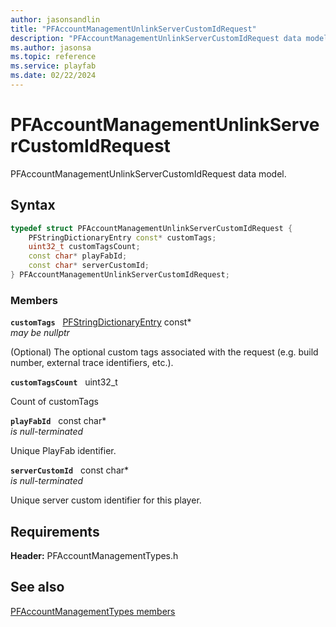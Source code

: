 ```yaml
---
author: jasonsandlin
title: "PFAccountManagementUnlinkServerCustomIdRequest"
description: "PFAccountManagementUnlinkServerCustomIdRequest data model."
ms.author: jasonsa
ms.topic: reference
ms.service: playfab
ms.date: 02/22/2024
---
```


# PFAccountManagementUnlinkServerCustomIdRequest  

PFAccountManagementUnlinkServerCustomIdRequest data model.  

## Syntax  
  
```cpp
typedef struct PFAccountManagementUnlinkServerCustomIdRequest {  
    PFStringDictionaryEntry const* customTags;  
    uint32_t customTagsCount;  
    const char* playFabId;  
    const char* serverCustomId;  
} PFAccountManagementUnlinkServerCustomIdRequest;  
```
  
### Members  
  
**`customTags`** &nbsp; [PFStringDictionaryEntry](../../pftypes/structs/pfstringdictionaryentry.md) const*  
*may be nullptr*  
  
(Optional) The optional custom tags associated with the request (e.g. build number, external trace identifiers, etc.).
  
**`customTagsCount`** &nbsp; uint32_t  
  
Count of customTags
  
**`playFabId`** &nbsp; const char*  
*is null-terminated*  
  
Unique PlayFab identifier.
  
**`serverCustomId`** &nbsp; const char*  
*is null-terminated*  
  
Unique server custom identifier for this player.
  
  
## Requirements  
  
**Header:** PFAccountManagementTypes.h
  
## See also  
[PFAccountManagementTypes members](../pfaccountmanagementtypes_members.md)  

  
  
